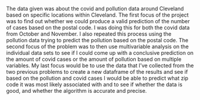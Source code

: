 The data given was about the covid and pollution data around Cleveland based on
specific locations within Cleveland. The first focus of the project was to find out whether
we could produce a valid prediction of the number of cases based on the postal code. I
was doing this for both the covid data from October and November. I also repeated this
process using the pollution data trying to predict the pollution based on the postal code.
The second focus of the problem was to then use multivariable analysis on the individual
data sets to see if I could come up with a conclusive prediction on the amount of covid
cases or the amount of pollution based on multiple variables. My last focus would be to
use the data that I’ve collected from the two previous problems to create a new dataframe
of the results and see if based on the pollution and covid cases I would be able to predict
what zip code it was most likely associated with and to see if whether the data is good,
and whether the algorithm is accurate and precise.
